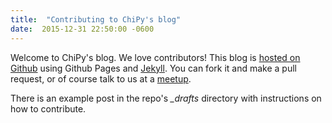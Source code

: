 ```yaml
---
title:  "Contributing to ChiPy's blog"
date:  2015-12-31 22:50:00 -0600
---
```


Welcome to ChiPy's blog. We love contributors! This blog is [hosted on Github][chipy-gh]
using Github Pages and [Jekyll][jekyll]. You can fork it and make a pull request, or of
course talk to us at a [meetup][chipy-meetup].

There is an example post in the repo's *_drafts* directory with instructions on
how to contribute. 


[chipy-gh]: https://github.com/chicagopython/chicagopython.github.io
[chipy-meetup]: http://www.meetup.com/_Chipy_
[jekyll]: http://jekyllrb.com/
